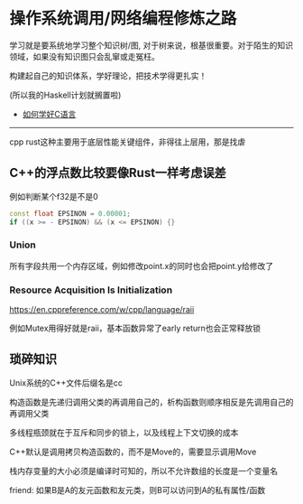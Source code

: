 # 操作系统调用/网络编程修炼之路

学习就是要系统地学习整个知识树/图, 对于树来说，根基很重要。对于陌生的知识领域，如果没有知识图只会乱窜或走冤枉。

构建起自己的知识体系，学好理论，把技术学得更扎实！

(所以我的Haskell计划就搁置啦)

- [如何学好C语言](https://coolshell.cn/articles/4102.html)

---

cpp rust这种主要用于底层性能关键组件，非得往上层用，那是找虐

## C++的浮点数比较要像Rust一样考虑误差

例如判断某个f32是不是0

```cpp
const float EPSINON = 0.00001;   
if ((x >= - EPSINON) && (x <= EPSINON) {}
```

### Union

所有字段共用一个内存区域，例如修改point.x的同时也会把point.y给修改了

### Resource Acquisition Is Initialization

https://en.cppreference.com/w/cpp/language/raii

例如Mutex用得好就是raii，基本函数异常了early return也会正常释放锁

## 琐碎知识

Unix系统的C++文件后缀名是cc

构造函数是先递归调用父类的再调用自己的，析构函数则顺序相反是先调用自己的再调用父类

多线程瓶颈就在于互斥和同步的锁上，以及线程上下文切换的成本

C++默认是调用拷贝构造函数的，而不是Move的，需要显示调用Move

栈内存变量的大小必须是编译时可知的，所以不允许数组的长度是一个变量名

friend: 如果B是A的友元函数和友元类，则B可以访问到A的私有属性/函数
